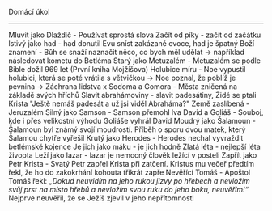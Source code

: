 Domácí úkol


---

Mluvit jako Dlaždič - Používat sprostá slova
Začít od píky - začít od začátku
lstivý jako had - had donutil Evu sníst zakázané ovoce, had je špatný
Boží znamení - Bůh se snaží naznačit něco, co bych měl udělat -> například následovat kometu do Betléma
Starý jako Metuzalém - Metuzalém se podle Bible dožil 969 let (První kniha Mojžíšova)
Holubice míru - Noe vypustil holubici, která se poté vrátila s větvičkou -> Noe poznal, že poblíž je pevnina -> Záchrana lidstva
x
Sodoma a Gomora - Města zničená na základě svých hříchů
Slavit abrahámoviny - slavit padesátiny, Židé se ptali Krista "Ještě nemáš padesát a už jsi viděl Abraháma?"
Země zaslíbená - Jeruzalém
Silný jako Samson - Samson přemohl lva
David a Goliáš - Souboj, kde i přes velikostní výhodu Goliáše vyhrál David
Moudrý jako Šalamoun - Šalamoun byl známý svojí moudrostí. Příběh o sporu dvou matek, který Šalamou chytře vyřešil
Krutý jako Herodes - Herodes nechal vyvraždit betlémské kojence
Je jich jako máku - je jich hodně
Zlatá léta - nejlepší léta živopta
Leží jako lazar - lazar je nemocný člověk ležící v posteli
Zapřít jako Petr Krista - Svatý Petr zapřel Krista při zatčení. Kristus mu večeř předtím řekl, že ho do zakokrhání kohouta třikrát zapře
Nevěřící Tomáš - Apoštol Tomáš řekl:  _„Dokud neuvidím na jeho rukou jizvy po hřebech a nevložím svůj prst na místo hřebů a nevložím svou ruku do jeho boku, neuvěřím!“_
Nejprve neuvěřil, že se Ježíš zjevil v jeho nepřítomnosti
